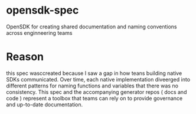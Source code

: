 # opensdk-spec
OpenSDK for creating shared documentation and naming conventions across enginneering teams

# Reason

this spec wasccreated because I saw a gap in how teans building native SDKs communicated. Over time, each native implementation diveerged into different patterns for naming functions and variables that there was no
consistency. This spec and the accompanying generator repos ( docs and code ) represent a toolbox that teams can rely on to provide governance and up-to-date documentation.

